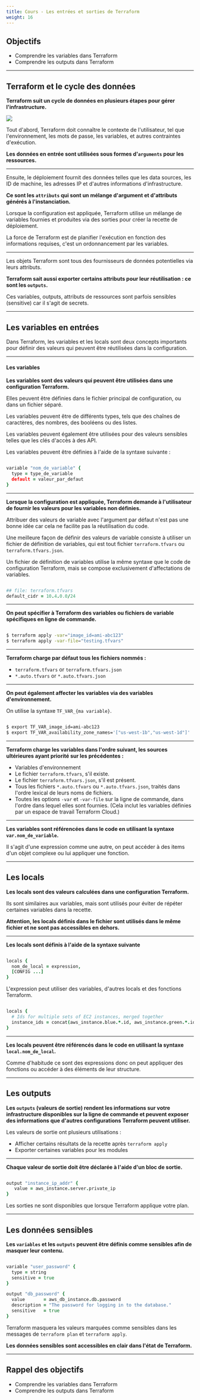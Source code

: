 ```yaml
---
title: Cours - Les entrées et sorties de Terraform
weight: 16
---
```


## Objectifs 
- Comprendre les variables dans Terraform
- Comprendre les outputs dans Terraform

---

## Terraform et le cycle des données 

**Terraform suit un cycle de données en plusieurs étapes pour gérer l'infrastructure.**

![](/img/terraform/terraform-data-arguments-and-attributes.png)


Tout d'abord, Terraform doit connaître le contexte de l'utilisateur, tel que l'environnement, les mots de passe, les variables, et autres contraintes d'exécution.

**Les données en entrée sont utilisées sous formes d'`arguments` pour les ressources.**

---

Ensuite, le déploiement fournit des données telles que les data sources, les ID de machine, les adresses IP et d'autres informations d'infrastructure.

**Ce sont les `attributs` qui sont un mélange d'argument et d'attributs générés à l'instanciation.**

Lorsque la configuration est appliquée, Terraform utilise un mélange de variables fournies et produites via des sorties pour créer la recette de déploiement.

La force de Terraform est de planifier l'exécution en fonction des informations requises, c'est un ordonnancement par les variables. 

---

Les objets Terraform sont tous des fournisseurs de données potentielles via leurs attributs.

**Terraform sait aussi exporter certains attributs pour leur réutilisation : ce sont les `outputs`.**

Ces variables, outputs, attributs de ressources sont parfois sensibles (sensitive) car il s'agit de secrets.

---

## Les variables en entrées

Dans Terraform, les variables et les locals sont deux concepts importants pour définir des valeurs qui peuvent être réutilisées dans la configuration.

---

#### Les variables 

**Les variables sont des valeurs qui peuvent être utilisées dans une configuration Terraform.**

Elles peuvent être définies dans le fichier principal de configuration, ou dans un fichier séparé.

Les variables peuvent être de différents types, tels que des chaînes de caractères, des nombres, des booléens ou des listes.

Les variables peuvent également être utilisées pour des valeurs sensibles telles que les clés d'accès à des API.

Les variables peuvent être définies à l'aide de la syntaxe suivante :

```coffeescript

variable "nom_de_variable" {
  type = type_de_variable
  default = valeur_par_defaut
}

```
---

**Lorsque la configuration est appliquée, Terraform demande à l'utilisateur de fournir les valeurs pour les variables non définies.**

Attribuer des valeurs de variable avec l'argument par défaut n'est pas une bonne idée car cela ne facilite pas la réutilisation du code. 

Une meilleure façon de définir des valeurs de variable consiste à utiliser un fichier de définition de variables, qui est tout fichier `terraform.tfvars` ou `terraform.tfvars.json`.

Un fichier de définition de variables utilise la même syntaxe que le code de configuration Terraform, mais se compose exclusivement d'affectations de variables.

```coffeescript

## file: terraform.tfvars
default_cidr = 10.4.0.0/24

```

---

**On peut spécifier à Terraform des variables ou fichiers de variable spécifiques en ligne de commande.**

```bash

$ terraform apply -var="image_id=ami-abc123"
$ terraform apply -var-file="testing.tfvars"

```

---

**Terraform charge par défaut tous les fichiers nommés :**
* `terraform.tfvars` or `terraform.tfvars.json`
* `*.auto.tfvars` or `*.auto.tfvars.json`

---

**On peut également affecter les variables via des variables d'environnement.**

On utilise la syntaxe `TF_VAR_{ma variable}`.

```bash

$ export TF_VAR_image_id=ami-abc123
$ export TF_VAR_availability_zone_names='["us-west-1b","us-west-1d"]'

```

---

**Terraform charge les variables dans l'ordre suivant, les sources ultérieures ayant priorité sur les précédentes :**

* Variables d'environnement
* Le fichier `terraform.tfvars`, s'il existe.
* Le fichier `terraform.tfvars.json`, s'il est présent.
* Tous les fichiers `*.auto.tfvars` ou `*.auto.tfvars.json`, traités dans l'ordre lexical de leurs noms de fichiers.
* Toutes les options `-var` et `-var-file` sur la ligne de commande, dans l'ordre dans lequel elles sont fournies. (Cela inclut les variables définies par un espace de travail Terraform Cloud.)
---

**Les variables sont référencées dans le code en utilisant la syntaxe `var.nom_de_variable`.**

Il s'agit d'une expression comme une autre, on peut accéder à des items d'un objet complexe ou lui appliquer une fonction.

---

## Les locals

**Les locals sont des valeurs calculées dans une configuration Terraform.**

Ils sont similaires aux variables, mais sont utilisés pour éviter de répéter certaines variables dans la recette.


**Attention, les locals définis dans le fichier sont utilisés dans le même fichier et ne sont pas accessibles en dehors.**

---

**Les locals sont définis à l'aide de la syntaxe suivante**

```coffeescript

locals {
  nom_de_local = expression,
  [CONFIG ...]
}
```

L'expression peut utiliser des variables, d'autres locals et des fonctions Terraform.

```coffeescript

locals {
  # Ids for multiple sets of EC2 instances, merged together
  instance_ids = concat(aws_instance.blue.*.id, aws_instance.green.*.id)
}

```

---

**Les locals peuvent être référencés dans le code en utilisant la syntaxe `local.nom_de_local`.**

Comme d'habitude ce sont des expressions donc on peut appliquer des fonctions ou accéder à des éléments de leur structure.

---

## Les outputs 

**Les `outputs` (valeurs de sortie) rendent les informations sur votre infrastructure disponibles sur la ligne de commande et peuvent exposer des informations que d'autres configurations Terraform peuvent utiliser.**

Les valeurs de sortie ont plusieurs utilisations :

* Afficher certains résultats de la recette après `terraform apply`
* Exporter certaines variables pour les modules  


---

**Chaque valeur de sortie doit être déclarée à l'aide d'un bloc de sortie.**

```coffeescript

output "instance_ip_addr" {
   value = aws_instance.server.private_ip
}

```
Les sorties ne sont disponibles que lorsque Terraform applique votre plan.

---

## Les données sensibles 

**Les `variables` et les `outputs` peuvent être définis comme sensibles afin de masquer leur contenu.**

```coffeescript

variable "user_password" {
  type = string
  sensitive = true
}

output "db_password" {
  value       = aws_db_instance.db.password
  description = "The password for logging in to the database."
  sensitive   = true
}

```
Terraform masquera les valeurs marquées comme sensibles dans les messages de `terraform plan` et `terraform apply`. 

**Les données sensibles sont accessibles en clair dans l'état de Terraform.**

---

## Rappel des objectifs 
- Comprendre les variables dans Terraform
- Comprendre les outputs dans Terraform
